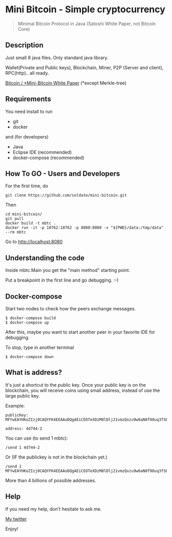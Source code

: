 # Mini Bitcoin - Simple cryptocurrency
> Minimal Bitcoin Protocol in Java (Satoshi White Paper, not Bitcoin Core)

## Description
Just small 8 java files. Only standard java library.

Wallet(Private and Public keys), Blockchain, Miner, P2P (Server and client), RPC(http).. all ready.

[Bitcoin / *Mini-Bitcoin White Paper](https://bitcoin.org/bitcoin.pdf) (*except Merkle-tree)

## Requirements

You need install to run
* git
* docker

and (for developers)
* Java
* Eclipse IDE (recommended)
* docker-compose (recommended)

## How To GO - Users and Developers
For the first time, do

```
git clone https://github.com/soldate/mini-bitcoin.git
```

Then

```
cd mini-bitcoin/
git pull
docker build -t mbtc .
docker run -it -p 10762:10762 -p 8080:8080 -v "${PWD}/data:/tmp/data" --rm mbtc
```

Go to [http://localhost:8080](http://localhost:8080)

## Understanding the code

Inside mbtc.Main you get the "main method" starting point.

Put a breakpoint in the first line and go debugging. :-)

## Docker-compose
Start two nodes to check how the peers exchange messages. 

``` 
$ docker-compose build
$ docker-compose up
```

After this, maybe you want to start another peer in your favorite IDE for debugging.

To stop, type in another terminal

``` 
$ docker-compose down
```

## What is address?
It's just a shortcut to the public key. Once your public key is on the blockchain, you will receive coins using small 
address, instead of use the large public key.

Example: 

```
publicKey: MFYwEAYHKoZIzj0CAQYFK4EEAAoDQgAEiCEOTeXDzM8lDlj21vmzQxzu9w6aN8f98uq3fSBwBQtL627QBvH0Rk8xsT9leiYtByp815SNPEcxS0cFXEm4IA==

address: 4d744-2
```
You can use (to send 1 mbtc):

```
/send 1 4d744-2 
```

Or (IF the publickey is not in the blockchain yet.)

```
/send 1 MFYwEAYHKoZIzj0CAQYFK4EEAAoDQgAEiCEOTeXDzM8lDlj21vmzQxzu9w6aN8f98uq3fSBwBQtL627QBvH0Rk8xsT9leiYtByp815SNPEcxS0cFXEm4IA==
```

More than 4 billions of possible addresses.

## Help

If you need my help, don't hesitate to ask me.

[My twitter](https://twitter.com/_oliberal)

Enjoy!